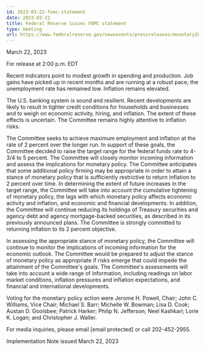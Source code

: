 ```yaml
---
id: 2023-03-22-fomc-statement
date: 2023-03-22
title: Federal Reserve issues FOMC statement
type: meeting
url: https://www.federalreserve.gov/newsevents/pressreleases/monetary20230322a.htm
---
```


March 22, 2023

For release at 2:00 p.m. EDT

Recent indicators point to modest growth in spending and production. Job gains have picked up in recent months and are running at a robust pace; the unemployment rate has remained low. Inflation remains elevated.

The U.S. banking system is sound and resilient. Recent developments are likely to result in tighter credit conditions for households and businesses and to weigh on economic activity, hiring, and inflation. The extent of these effects is uncertain. The Committee remains highly attentive to inflation risks.

The Committee seeks to achieve maximum employment and inflation at the rate of 2 percent over the longer run. In support of these goals, the Committee decided to raise the target range for the federal funds rate to 4-3/4 to 5 percent. The Committee will closely monitor incoming information and assess the implications for monetary policy. The Committee anticipates that some additional policy firming may be appropriate in order to attain a stance of monetary policy that is sufficiently restrictive to return inflation to 2 percent over time. In determining the extent of future increases in the target range, the Committee will take into account the cumulative tightening of monetary policy, the lags with which monetary policy affects economic activity and inflation, and economic and financial developments. In addition, the Committee will continue reducing its holdings of Treasury securities and agency debt and agency mortgage-backed securities, as described in its previously announced plans. The Committee is strongly committed to returning inflation to its 2 percent objective.

In assessing the appropriate stance of monetary policy, the Committee will continue to monitor the implications of incoming information for the economic outlook. The Committee would be prepared to adjust the stance of monetary policy as appropriate if risks emerge that could impede the attainment of the Committee's goals. The Committee's assessments will take into account a wide range of information, including readings on labor market conditions, inflation pressures and inflation expectations, and financial and international developments.

Voting for the monetary policy action were Jerome H. Powell, Chair; John C. Williams, Vice Chair; Michael S. Barr; Michelle W. Bowman; Lisa D. Cook; Austan D. Goolsbee; Patrick Harker; Philip N. Jefferson; Neel Kashkari; Lorie K. Logan; and Christopher J. Waller.

For media inquiries, please email [email protected] or call 202-452-2955.

Implementation Note issued March 22, 2023